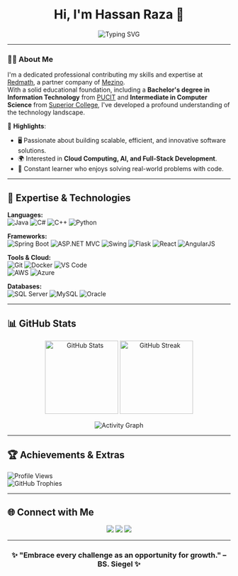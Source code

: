 <!-- Header with Typing Effect -->
<h1 align="center">Hi, I'm Hassan Raza 👋</h1>
<p align="center">
  <img src="https://readme-typing-svg.demolab.com?font=Fira+Code&pause=1000&color=FF3CAC&center=true&vCenter=true&random=false&width=435&lines=🚀+IT+Professional+@+Mezino;💡+Innovator+%26+Lifelong+Learner;☕+Java+Enthusiast+%7C+Spring+Boot+Dev;📚+Passionate+about+Knowledge+Sharing" alt="Typing SVG" />
</p>

---

<!-- About Me Section -->
### 👨‍💻 About Me  
I'm a dedicated professional contributing my skills and expertise at [Redmath](https://www.redmath.com/), a partner company of [Mezino](https://www.mezino.com/).  
With a solid educational foundation, including a **Bachelor's degree in Information Technology** from [PUCIT](https://www.pucit.edu.pk/) and **Intermediate in Computer Science** from [Superior College](https://www.superiorcolleges.edu.pk/), I've developed a profound understanding of the technology landscape.  

🌟 **Highlights**:  
- 🖥️ Passionate about building scalable, efficient, and innovative software solutions.  
- 🌍 Interested in **Cloud Computing, AI, and Full-Stack Development**.  
- 🎯 Constant learner who enjoys solving real-world problems with code.  

---

<!-- Skills Section with Icons -->
## 🔧 Expertise & Technologies  

**Languages:**  
![Java](https://img.shields.io/badge/Java-%23ED8B00.svg?style=for-the-badge&logo=openjdk&logoColor=white)
![C#](https://img.shields.io/badge/C%23-%23239120.svg?style=for-the-badge&logo=csharp&logoColor=white)
![C++](https://img.shields.io/badge/C++-%2300599C.svg?style=for-the-badge&logo=cplusplus&logoColor=white)
![Python](https://img.shields.io/badge/Python-%233776AB.svg?style=for-the-badge&logo=python&logoColor=white)

**Frameworks:**  
![Spring Boot](https://img.shields.io/badge/SpringBoot-%236DB33F.svg?style=for-the-badge&logo=springboot&logoColor=white)
![ASP.NET MVC](https://img.shields.io/badge/ASP.NET-%235C2D91.svg?style=for-the-badge&logo=.net&logoColor=white)
![Swing](https://img.shields.io/badge/Java%20Swing-%23ED8B00.svg?style=for-the-badge&logo=java&logoColor=white)
![Flask](https://img.shields.io/badge/Flask-%23000000.svg?style=for-the-badge&logo=flask&logoColor=white)
![React](https://img.shields.io/badge/React-%2361DAFB.svg?style=for-the-badge&logo=react&logoColor=black)
![AngularJS](https://img.shields.io/badge/AngularJS-%23DD0031.svg?style=for-the-badge&logo=angularjs&logoColor=white)

**Tools & Cloud:**  
![Git](https://img.shields.io/badge/Git-%23F05032.svg?style=for-the-badge&logo=git&logoColor=white)
![Docker](https://img.shields.io/badge/Docker-%232496ED.svg?style=for-the-badge&logo=docker&logoColor=white)
![VS Code](https://img.shields.io/badge/VSCode-%23007ACC.svg?style=for-the-badge&logo=visualstudiocode&logoColor=white)  
![AWS](https://img.shields.io/badge/AWS-%23FF9900.svg?style=for-the-badge&logo=amazonaws&logoColor=white)
![Azure](https://img.shields.io/badge/Azure-%230072C6.svg?style=for-the-badge&logo=microsoftazure&logoColor=white)

**Databases:**  
![SQL Server](https://img.shields.io/badge/SQL%20Server-%23CC2927.svg?style=for-the-badge&logo=microsoftsqlserver&logoColor=white)
![MySQL](https://img.shields.io/badge/MySQL-%234479A1.svg?style=for-the-badge&logo=mysql&logoColor=white)
![Oracle](https://img.shields.io/badge/Oracle-%23F00000.svg?style=for-the-badge&logo=oracle&logoColor=white)

---

<!-- GitHub Stats with Graphs -->
## 📊 GitHub Stats  

<p align="center">
  <img src="https://github-readme-stats.vercel.app/api?username=Raza023&show_icons=true&count_private=true&hide=prs&theme=radical" alt="GitHub Stats" height="165"/>
  <img src="https://github-readme-streak-stats.herokuapp.com?user=Raza023&theme=radical&hide_border=false" alt="GitHub Streak" height="165"/>
</p>

<p align="center">
  <img src="https://github-readme-activity-graph.vercel.app/graph?username=Raza023&bg_color=141321&color=FF3CAC&line=DD2476&point=F9D423&area=true&hide_border=true" alt="Activity Graph" />
</p>

---

<!-- Fun Badges -->
## 🏆 Achievements & Extras  
![Profile Views](https://komarev.com/ghpvc/?username=Raza023&color=blueviolet&style=flat-square)  
![GitHub Trophies](https://github-profile-trophy.vercel.app/?username=Raza023&theme=radical&no-frame=true&margin-w=15&margin-h=15)

---

<!-- Connect Section -->
## 🌐 Connect with Me  

<p align="center">
  <a href="https://www.linkedin.com/in/1hassanraza/"><img src="https://img.shields.io/badge/LinkedIn-%230077B5.svg?&style=for-the-badge&logo=linkedin&logoColor=white"/></a>
  <a href="https://linktr.ee/imhraza023"><img src="https://img.shields.io/badge/Website-%23000000.svg?&style=for-the-badge&logo=linktree&logoColor=white"/></a>
  <a href="mailto:imhraza023@gmail.com"><img src="https://img.shields.io/badge/Gmail-%23D14836.svg?&style=for-the-badge&logo=gmail&logoColor=white"/></a>
</p>

---

<!-- Footer Quote -->
<h3 align="center">✨ "Embrace every challenge as an opportunity for growth." – BS. Siegel ✨</h3>
